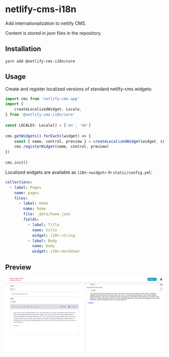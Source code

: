# netlify-cms-i18n
Add internationalization to netlify CMS.

Content is stored in json files in the repository.

## Installation
```shell
yarn add @netlify-cms-i18n/core
```

## Usage
Create and register localized versions of standard netlify-cms widgets:
```ts
import cms from 'netlify-cms-app'
import {
    createLocalizedWidget, Locale,
} from '@netlify-cms-i18n/core'

const LOCALES: Locale[] = ['en', 'de']

cms.getWidgets().forEach((widget) => {
    const { name, control, preview } = createLocalizedWidget(widget, LOCALES)
    cms.registerWidget(name, control, preview)
})

cms.init()
```

Localized widgets are available as `i18n-<widget>` in `static/config.yml`:
```yaml
collections:
  - label: Pages
    name: pages
    files:
      - label: Home
        name: home
        file: _data/home.json
        fields:
          - label: Title
            name: title
            widget: i18n-string
          - label: Body
            name: body
            widget: i18n-markdown
```

## Preview
![preview](preview.png)